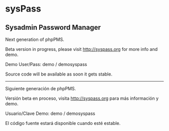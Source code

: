 # sysPass

## Sysadmin Password Manager

Next generation of phpPMS.

Beta version in progress, please visit http://syspass.org for more info and demo.

Demo User/Pass: demo / demosyspass

Source code will be available as soon it gets stable.

***

Siguiente generación de phpPMS.

Versión beta en proceso, visita http://syspass.org para más información y demo.

Usuario/Clave Demo: demo / demosyspass

El código fuente estará disponible cuando esté estable.
